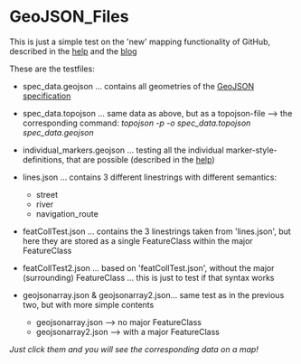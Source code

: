 GeoJSON_Files
=============

This is just a simple test on the 'new' mapping functionality of GitHub, described in the [help](https://help.github.com/articles/mapping-geojson-files-on-github) and the [blog](https://github.com/blog/1541-geojson-rendering-improvements)

These are the testfiles:

* spec_data.geojson ... contains all geometries of the [GeoJSON specification](http://www.geojson.org/geojson-spec.html)

* spec_data.topojson ... same data as above, but as a topojson-file
--> the corresponding command: *topojson -p -o spec_data.topojson spec_data.geojson*

* individual_markers.geojson ... testing all the individual marker-style-definitions, that are possible (described in the [help](https://help.github.com/articles/mapping-geojson-files-on-github))

* lines.json ... contains 3 different linestrings with different semantics:
	- street
	- river
	- navigation_route

* featCollTest.json ... contains the 3 linestrings taken from 'lines.json', but here they are stored as a single FeatureClass within the major FeatureClass

* featCollTest2.json ... based on 'featCollTest.json', without the major (surrounding) FeatureClass ... this is just to test if that syntax works

* geojsonarray.json & geojsonarray2.json... same test as in the previous two, but with more simple contents
	- geojsonarray.json --> no major FeatureClass
	- geojsonarray2.json --> with a major FeatureClass

*Just click them and you will see the corresponding data on a map!*
